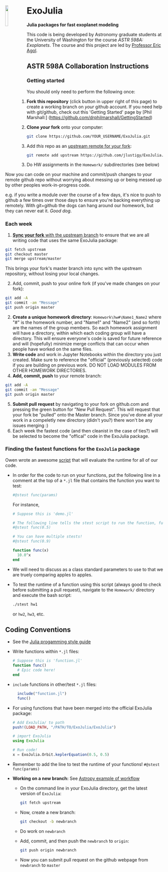 # ExoJulia <img src="https://github.com/jlustigy/ExoJulia/blob/master/Resources/proto1.png" width="13%" height="13%" align="left" />

**Julia packages for fast exoplanet modeling**

This code is being developed by Astronomy graduate students at the University of Washington for the course *ASTR 598A: Exoplanets*. The course and this project are led by [Professor Eric Agol](http://faculty.washington.edu/agol/index.html).  

## ASTR 598A Collaboration Instructions

### Getting started

You should only need to perform the following once:

1. **Fork this repository** (click button in upper right of this page) to create a working branch on *your* github account.  If you need help with git/github, check out this 'Getting Started' page by [Phil Marshall:] (https://github.com/drphilmarshall/GettingStarted)

2. **Clone *your* fork** onto your computer:
  
  ```bash
  git clone https://github.com/YOUR_USERNAME/ExoJulia.git
  ```

3. Add *this* repo as an [upstream remote for your fork](https://help.github.com/articles/configuring-a-remote-for-a-fork/):

  ```bash
  git remote add upstream https://github.com/jlustigy/ExoJulia.git
  ```

3. Do HW assignments in the `Homework/` subdirectories (see below)

Now you can code on your machine and commit/push changes to your remote github repo without worrying about messing up or being messed up by other peoples work-in-progress code.  

e.g. if you write a module over the course of a few days, it's nice to push to github a few times over those days to ensure you're backing everything up remotely. With git+github the dogs can hang around our homework, but they can never eat it. *Good dog*.  

### Each week
1. [**Sync your fork** with the upstream branch](https://help.github.com/articles/syncing-a-fork/) to ensure that we are all writing code that uses the same ExoJulia package:    

  ```bash
  git fetch upstream  
  git checkout master  
  git merge upstream/master  
  ```  
  This brings your fork's master branch into sync with the upstream repository, without losing your local changes.

2. Add, commit, push to your online fork (if you've made changes on your fork):

  ```bash
  git add -A
  git commit -am "Message"
  git push origin master
  ```
    
2. **Create a unique homework directory**: `Homework\hw#\Name1_Name2` where "#" is the homework number, and "Name1" and "Name2" (and so forth) are the names of the group members. So each homework assignment will have a directory, within which each coding group will have a directory. This will ensure everyone's code is saved for future reference and will (hopefully) minimize merge conflicts that can occur when people have worked on the same files.  
3. **Write code** and work in Jupyter Notebooks within the directory you just created. Make sure to reference the "official" (previously selected) code if you are building on previous work. DO NOT LOAD MODULES FROM OTHER HOMEWORK DIRECTORIES.
4. **Add, commit, push** to your remote branch:
  
  ```bash
  git add -A
  git commit -am "Message"
  git push origin master
  ```
  
5. **Submit pull request** by navigating to your fork on github.com and pressing the green button for "New Pull Request". This will request that your fork be "pulled" onto the Master branch. Since you've done all your work in a compeletly new directory (didn't you?) there won't be any issues merging :) 
6. Each week the fastest code (and then cleanist in the case of ties?) will be selected to become the "offical" code in the ExoJulia package.  

### Finding the fastest functions for the `ExoJulia` package

Owen wrote an awesome [script](https://github.com/jlustigy/ExoJulia/blob/master/Homework/stest.sh) that will evaluate the runtime for all of our code. 

* In order for the code to run on your functions, put the following line in a comment at the top of a `*.jl` file that contains the function you want to test: 

  ```julia
  #@stest func(params)
  ```

  For instance, 

  ```julia
  # Suppose this is 'demo.jl'
  
  # The following line tells the stest script to run the function, func() with an argument of 0.5
  #@stest func(0.5)
  
  # You can have multiple stests!
  #@stest func(0.9)
  
  function func(x)
    10.0^x  
  end
  ```
* We will need to discuss as a class standard parameters to use to that we are truely comparing apples to apples.

* To test the runtime of a function using this script (always good to check before submitting a pull request), navigate to the `Homework/` directory and execute the bash script:

  ```bash
  ./stest hw1
  ```
  
  or `hw2`, `hw3`, etc. 
  

## Coding Conventions

* See the [Julia progamming style guide](http://docs.julialang.org/en/release-0.4/manual/style-guide/)
* Write functions within `*.jl` files:  
  
  ```julia
  # Suppose this is 'function.jl'
  function func()
    # Epic code here!
  end
  ```
  
* `include` functions in other/test `*.jl` files:  
  
  ```julia
    include("function.jl")
    func()
  ```

* For using functions that have been merged into the official ExoJulia package:
  
  ```julia
  # Add ExoJulia/ to path
  push!(LOAD_PATH, "/PATH/TO/ExoJulia/ExoJulia")
  
  # import ExoJulia
  using ExoJulia
  
  # Run code!
  x = ExoJulia.Orbit.keplerEquation(0.5, 0.5)
  ```
  
* Remember to add the line to test the runtime of your functions! `#@stest func(params)`
* **Working on a new branch:** See [Astropy example of workflow](http://docs.astropy.org/en/stable/development/workflow/development_workflow.html#workflow) 
  * On the command line in your ExoJulia directory, get the latest version of `ExoJulia`: 
  
    ```bash
    git fetch upstream
    ```

  * Now, create a new branch:
    
    ```bash
    git checkout -b newbranch
    ```
  
  * Do work on `newbranch`
  * Add, commit, and then push the `newbranch` to `origin`:
    
    ```bash
    git push origin newbranch
    ```
    
  * Now you can submit pull request on the github webpage from `newbranch` to `master`
